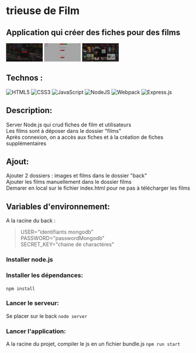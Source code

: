 
# trieuse de Film 

## Application qui créer des fiches pour des films

 <img style="width: 100px;" src="./front/assets/images/readme/connexion.png" alt="connexion">
  <img style="width: 100px;" src="./front/assets/images/readme/creationFiche.png" alt="creation fiche">
   <img style="width: 100px;" src="./front/assets/images/readme/fiche.png" alt="fiche">


## Technos :

![HTML5](https://img.shields.io/badge/html5-%23E34F26.svg?style=for-the-badge&logo=html5&logoColor=white)
![CSS3](https://img.shields.io/badge/css3-%231572B6.svg?style=for-the-badge&logo=css3&logoColor=white)
![JavaScript](https://img.shields.io/badge/javascript-%23323330.svg?style=for-the-badge&logo=javascript&logoColor=%23F7DF1E)
![NodeJS](https://img.shields.io/badge/node.js-6DA55F?style=for-the-badge&logo=node.js&logoColor=white)
![Webpack](https://img.shields.io/badge/webpack-%238DD6F9.svg?style=for-the-badge&logo=webpack&logoColor=black)
![Express.js](https://img.shields.io/badge/express.js-%23404d59.svg?style=for-the-badge&logo=express&logoColor=%2361DAFB)

## Description:
Server Node.js qui crud fiches de film et utilisateurs<br>
Les films sont à déposer dans le dossier "films"<br>
Après connexion, on a accès aux fiches et à la création de fiches supplémentaires<br>

## Ajout:
Ajouter 2 dossiers : images et films dans le dossier "back"<br>
Ajouter les films manuellement dans le dossier films<br>
Demarer en local sur le fichier index.html pour ne pas à télécharger les films
 
## Variables d'environnement:
A la racine du back : <br>
> USER="identifiants mongodb"<br>
> PASSWORD="passwordMongodb"<br>
> SECRET_KEY="chaine de charactères"<br>

### Installer node.js

### Installer les dépendances:

`npm install`

### Lancer le serveur:
Se placer sur le back
`node server`

### Lancer l'application:
A la racine du projet, compiler le js en un fichier bundle.js
`npm run start`
